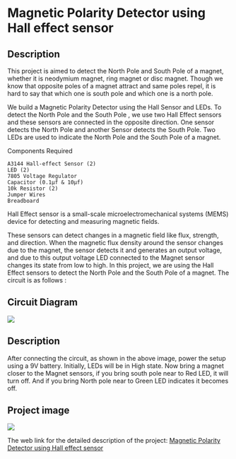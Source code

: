 
# Magnetic Polarity Detector using Hall effect sensor 

## Description
This project is aimed to detect the North Pole and South Pole of a magnet, whether it is neodymium magnet, ring magnet or disc magnet. 
Though we know that opposite poles of a magnet attract and same poles repel, it is hard to say that which one is south pole and which one is a north pole.

We build a Magnetic Polarity Detector using the Hall Sensor and LEDs. 
To detect the North Pole and the South Pole , we use two Hall Effect sensors and these sensors are connected in the opposite direction. One sensor detects the North Pole and another Sensor detects the South Pole. 
Two LEDs are used to indicate the North Pole and the South Pole of a magnet. 

Components Required

    A3144 Hall-effect Sensor (2)
    LED (2)
    7805 Voltage Regulator
    Capacitor (0.1µf & 10µf)
    10k Resistor (2)
    Jumper Wires
    Breadboard


Hall Effect sensor is a small-scale microelectromechanical systems (MEMS) device for detecting and measuring magnetic fields.

These sensors can detect changes in a magnetic field like flux, strength, and direction. 
When the magnetic flux density around the sensor changes due to the magnet, the sensor detects it and generates an output voltage, and due to this output voltage LED connected to the Magnet sensor changes its state from low to high. 
In this project, we are using the Hall Effect sensors to detect the North Pole and the South Pole of a magnet. The circuit is as follows : 
## Circuit Diagram
![](https://user-images.githubusercontent.com/85408861/121812740-b50acd00-cc86-11eb-9f4c-fe03f2d85127.png)
## Description
After connecting the circuit, as shown in the above image, power the setup using a 9V battery. Initially, LEDs will be in High state. Now bring a magnet closer to the Magnet sensors, if you bring south pole near to Red LED, it will turn off. And if you bring North pole near to Green LED indicates it becomes off. 
## Project image
![](https://user-images.githubusercontent.com/85408861/121814810-97426580-cc90-11eb-88a8-83ca6b177431.gif)


The web link for the detailed description of the project: [Magnetic Polarity Detector using Hall effect sensor ](https://circuitdigest.com/electronic-circuits/magnetic-polarity-detector-circuit-using-hall-sensor)